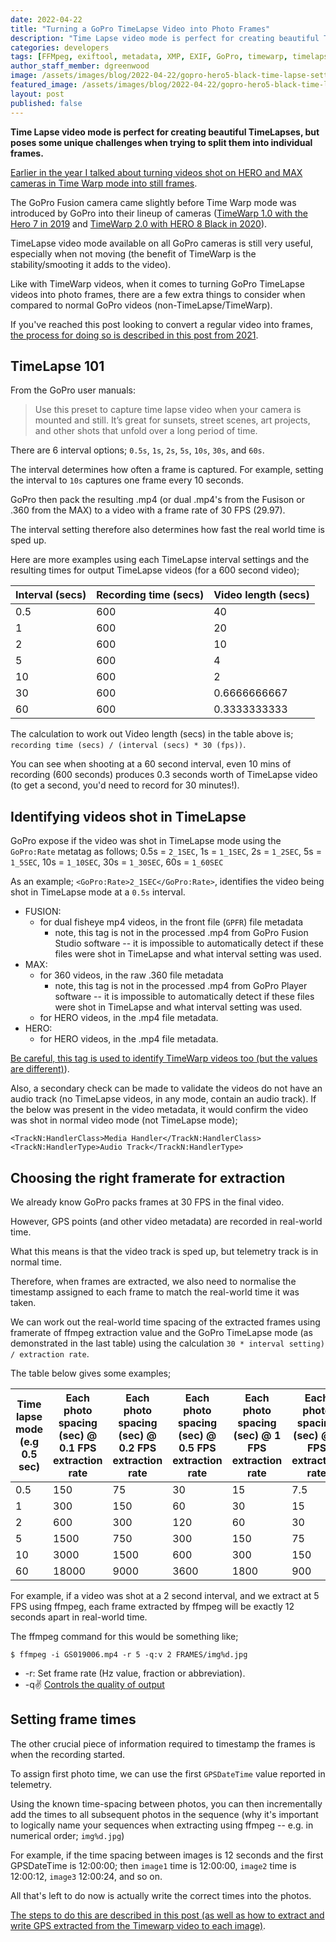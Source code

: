 ```yaml
---
date: 2022-04-22
title: "Turning a GoPro TimeLapse Video into Photo Frames"
description: "Time Lapse video mode is perfect for creating beautiful TimeLapses, but poses some unique challenges when trying to split them into individual frames."
categories: developers
tags: [FFMpeg, exiftool, metadata, XMP, EXIF, GoPro, timewarp, timelapse, Fusion]
author_staff_member: dgreenwood
image: /assets/images/blog/2022-04-22/gopro-hero5-black-time-lapse-settings-meta.jpeg
featured_image: /assets/images/blog/2022-04-22/gopro-hero5-black-time-lapse-settings-sm.jpeg
layout: post
published: false
---
```


**Time Lapse video mode is perfect for creating beautiful TimeLapses, but poses some unique challenges when trying to split them into individual frames.**

[Earlier in the year I talked about turning videos shot on HERO and MAX cameras in Time Warp mode into still frames](/blog/2022/turn-gopro-timewarp-video-into-timelapse-images).

The GoPro Fusion camera came slightly before Time Warp mode was introduced by GoPro into their lineup of cameras ([TimeWarp 1.0 with the Hero 7 in 2019](https://community.gopro.com/s/article/what-is-timewarp-video) and [TimeWarp 2.0 with HERO 8 Black in 2020](https://community.gopro.com/s/article/HERO8-Black-TimeWarp-2-0?language=en_US)).

TimeLapse video mode available on all GoPro cameras is still very useful, especially when not moving (the benefit of TimeWarp is the stability/smooting it adds to the video).

Like with TimeWarp videos, when it comes to turning GoPro TimeLapse videos into photo frames, there are a few extra things to consider when compared to normal GoPro videos (non-TimeLapse/TimeWarp).

If you've reached this post looking to convert a regular video into frames, [the process for doing so is described in this post from 2021](/blog/2021/turn-360-video-into-timelapse-images-part-1).

## TimeLapse 101

From the GoPro user manuals:

> Use this preset to capture time lapse video when your camera is mounted and still. It’s great for sunsets, street scenes, art projects, and other shots that unfold over a long period of time.

There are 6 interval options; `0.5s`, `1s`, `2s`, `5s`, `10s`, `30s`, and `60s`.

The interval determines how often a frame is captured. For example, setting the interval to `10s` captures one frame every 10 seconds.

GoPro then pack the resulting .mp4 (or dual .mp4's from the Fusison or .360 from the MAX) to a video with a frame rate of 30 FPS (29.97).

The interval setting therefore also determines how fast the real world time is sped up.

Here are more examples using each TimeLapse interval settings and the resulting times for output TimeLapse videos (for a 600 second video);

<table class="tableizer-table">
<thead><tr class="tableizer-firstrow"><th>Interval (secs)</th><th>Recording time (secs)</th><th>Video length (secs)</th></tr></thead><tbody>
 <tr><td>0.5</td><td>600</td><td>40</td></tr>
 <tr><td>1</td><td>600</td><td>20</td></tr>
 <tr><td>2</td><td>600</td><td>10</td></tr>
 <tr><td>5</td><td>600</td><td>4</td></tr>
 <tr><td>10</td><td>600</td><td>2</td></tr>
 <tr><td>30</td><td>600</td><td>0.6666666667</td></tr>
 <tr><td>60</td><td>600</td><td>0.3333333333</td></tr>
</tbody></table>

The calculation to work out Video length (secs) in the table above is; `recording time (secs) / (interval (secs) * 30 (fps))`.

You can see when shooting at a 60 second interval, even 10 mins of recording (600 seconds) produces 0.3 seconds worth of TimeLapse video (to get a second, you'd need to record for 30 minutes!).

## Identifying videos shot in TimeLapse

GoPro expose if the video was shot in TimeLapse mode using the `GoPro:Rate` metatag as follows; 0.5s = `2_1SEC`, 1s = `1_1SEC`, 2s = `1_2SEC`, 5s = `1_5SEC`, 10s = `1_10SEC`, 30s = `1_30SEC`, 60s = `1_60SEC`

As an example; `<GoPro:Rate>2_1SEC</GoPro:Rate>`, identifies the video being shot in TimeLapse mode at a `0.5s` interval.

* FUSION:
  * for dual fisheye mp4 videos, in the front file (`GPFR`) file metadata
    * note, this tag is not in the processed .mp4 from GoPro Fusion Studio software -- it is impossible to automatically detect if these files were shot in TimeLapse and what interval setting was used. 
* MAX:
  * for 360 videos, in the raw .360 file metadata
    * note, this tag is not in the processed .mp4 from GoPro Player software -- it is impossible to automatically detect if these files were shot in TimeLapse and what interval setting was used. 
  * for HERO videos, in the .mp4 file metadata.
* HERO:
  * for HERO videos, in the .mp4 file metadata.

[Be careful, this tag is used to identify TimeWarp videos too (but the values are different)](/blog/2022/turn-gopro-timewarp-video-into-timelapse-images)).

Also, a secondary check can be made to validate the videos do not have an audio track (no TimeLapse videos, in any mode, contain an audio track). If the below was present in the video metadata, it would confirm the video was shot in normal video mode (not TimeLapse mode);

```
<TrackN:HandlerClass>Media Handler</TrackN:HandlerClass>
<TrackN:HandlerType>Audio Track</TrackN:HandlerType>
```

## Choosing the right framerate for extraction

We already know GoPro packs frames at 30 FPS in the final video.

However, GPS points (and other video metadata) are recorded in real-world time.

What this means is that the video track is sped up, but telemetry track is in normal time.

Therefore, when frames are extracted, we also need to normalise the timestamp assigned to each frame to match the real-world time it was taken.

We can work out the real-world time spacing of the extracted frames using framerate of ffmpeg extraction value and the GoPro TimeLapse mode (as demonstrated in the last table) using the calculation `30 * interval setting) / extraction rate`.

The table below gives some examples;

<table class="tableizer-table">
<thead><tr class="tableizer-firstrow"><th>Time lapse mode (e.g 0.5 sec)</th><th>Each photo spacing (sec) @ 0.1 FPS extraction rate</th><th>Each photo spacing (sec) @ 0.2 FPS extraction rate</th><th>Each photo spacing (sec) @ 0.5 FPS extraction rate</th><th>Each photo spacing (sec) @ 1 FPS extraction rate</th><th>Each photo spacing (sec) @ 2 FPS extraction rate</th><th>Each photo spacing (sec) @ 5 FPS extraction rate</th></tr></thead><tbody>
 <tr><td>0.5</td><td>150</td><td>75</td><td>30</td><td>15</td><td>7.5</td><td>3</td></tr>
 <tr><td>1</td><td>300</td><td>150</td><td>60</td><td>30</td><td>15</td><td>6</td></tr>
 <tr><td>2</td><td>600</td><td>300</td><td>120</td><td>60</td><td>30</td><td>12</td></tr>
 <tr><td>5</td><td>1500</td><td>750</td><td>300</td><td>150</td><td>75</td><td>30</td></tr>
 <tr><td>10</td><td>3000</td><td>1500</td><td>600</td><td>300</td><td>150</td><td>60</td></tr>
 <tr><td>60</td><td>18000</td><td>9000</td><td>3600</td><td>1800</td><td>900</td><td>360</td></tr>
</tbody></table>

For example, if a video was shot at a 2 second interval, and we extract at 5 FPS using ffmpeg, each frame extracted by ffmpeg will be exactly 12 seconds apart in real-world time.

The ffmpeg command for this would be something like;

```
$ ffmpeg -i GS019006.mp4 -r 5 -q:v 2 FRAMES/img%d.jpg
```

* -r: Set frame rate (Hz value, fraction or abbreviation).
* -q:v: [Controls the quality of output](https://stackoverflow.com/questions/10225403/how-can-i-extract-a-good-quality-jpeg-image-from-a-video-file-with-ffmpeg/10234065#10234065)

## Setting frame times

The other crucial piece of information required to timestamp the frames is when the recording started. 

To assign first photo time, we can use the first `GPSDateTime` value reported in telemetry.

Using the known time-spacing between photos, you can then incrementally add the times to all subsequent photos in the sequence (why it's important to logically name your sequences when extracting using ffmpeg -- e.g. in numerical order; `img%d.jpg`)

For example, if the time spacing between images is 12 seconds and the first GPSDateTime is 12:00:00; then `image1` time is 12:00:00, `image2` time is 12:00:12, `image3` 12:00:24, and so on.

All that's left to do now is actually write the correct times into the photos.

[The steps to do this are described in this post (as well as how to extract and write GPS extracted from the Timewarp video to each image)](/blog/2021/turn-360-video-into-timelapse-images-part-2).